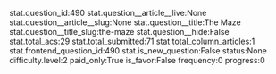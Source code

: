 stat.question_id:490
stat.question__article__live:None
stat.question__article__slug:None
stat.question__title:The Maze
stat.question__title_slug:the-maze
stat.question__hide:False
stat.total_acs:29
stat.total_submitted:71
stat.total_column_articles:1
stat.frontend_question_id:490
stat.is_new_question:False
status:None
difficulty.level:2
paid_only:True
is_favor:False
frequency:0
progress:0
